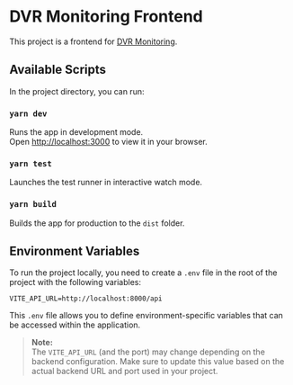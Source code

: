 # DVR Monitoring Frontend

This project is a frontend for [DVR Monitoring](https://gitlab.com/webyfy/iot/dvr-monitoring).

## Available Scripts

In the project directory, you can run:

### `yarn dev`
Runs the app in development mode.  
Open [http://localhost:3000](http://localhost:3000) to view it in your browser.

### `yarn test`
Launches the test runner in interactive watch mode.

### `yarn build`
Builds the app for production to the `dist` folder.

## Environment Variables

To run the project locally, you need to create a `.env` file in the root of the project with the following variables:

```
VITE_API_URL=http://localhost:8000/api
```

This `.env` file allows you to define environment-specific variables that can be accessed within the application.

> **Note:**  
> The `VITE_API_URL` (and the port) may change depending on the backend configuration. Make sure to update this value based on the actual backend URL and port used in your project.

